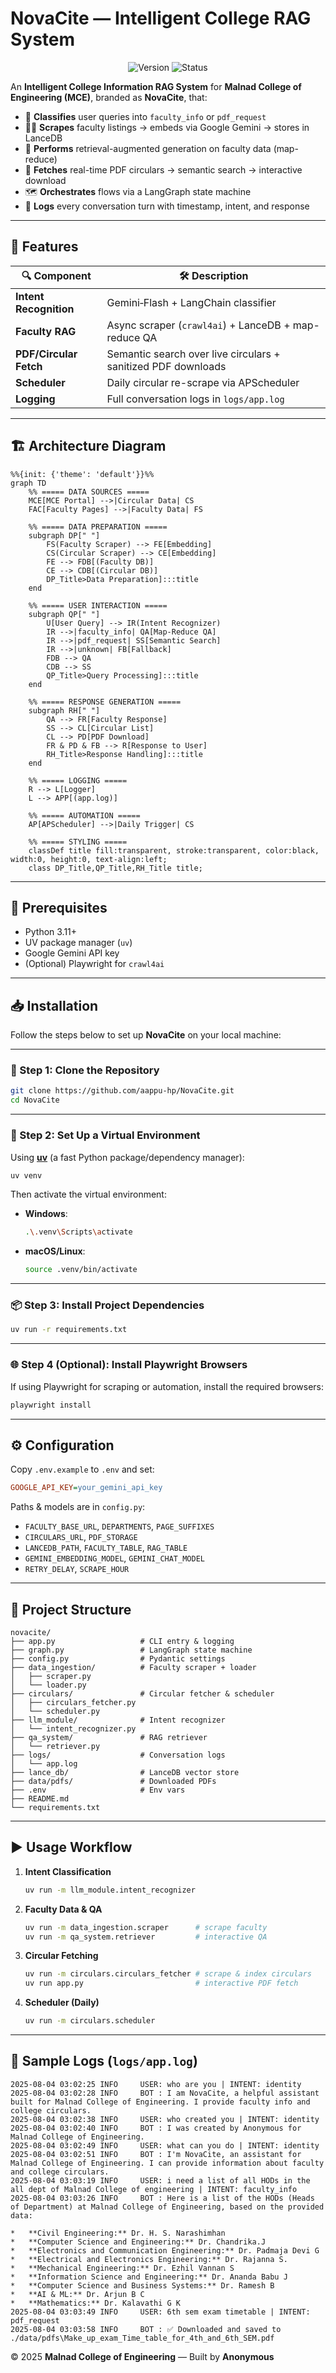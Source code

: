 # NovaCite — Intelligent College RAG System

<p align="center">
  <img src="https://img.shields.io/badge/version-1.0-blue" alt="Version">
  <img src="https://img.shields.io/badge/status-production-green" alt="Status">
</p>

An **Intelligent College Information RAG System** for **Malnad College of Engineering (MCE)**, branded as **NovaCite**, that:

* 🧭 **Classifies** user queries into `faculty_info` or `pdf_request`
* 👩‍🏫 **Scrapes** faculty listings → embeds via Google Gemini → stores in LanceDB
* 🤖 **Performs** retrieval-augmented generation on faculty data (map-reduce)
* 📑 **Fetches** real-time PDF circulars → semantic search → interactive download
* 🗺️ **Orchestrates** flows via a LangGraph state machine
* 📝 **Logs** every conversation turn with timestamp, intent, and response

---

## 🚀 Features

| 🔍 Component           | 🛠️  Description                                              |
| ---------------------- | ------------------------------------------------------------- |
| **Intent Recognition** | Gemini‑Flash + LangChain classifier                           |
| **Faculty RAG**        | Async scraper (`crawl4ai`) + LanceDB + map-reduce QA          |
| **PDF/Circular Fetch** | Semantic search over live circulars + sanitized PDF downloads |
| **Scheduler**          | Daily circular re-scrape via APScheduler                      |
| **Logging**            | Full conversation logs in `logs/app.log`                      |

---

## 🏗️ Architecture Diagram

```mermaid
%%{init: {'theme': 'default'}}%%
graph TD
    %% ===== DATA SOURCES =====
    MCE[MCE Portal] -->|Circular Data| CS
    FAC[Faculty Pages] -->|Faculty Data| FS

    %% ===== DATA PREPARATION =====
    subgraph DP[" "]
        FS(Faculty Scraper) --> FE[Embedding]
        CS(Circular Scraper) --> CE[Embedding]
        FE --> FDB[(Faculty DB)]
        CE --> CDB[(Circular DB)]
        DP_Title>Data Preparation]:::title
    end

    %% ===== USER INTERACTION =====
    subgraph QP[" "]
        U[User Query] --> IR(Intent Recognizer)
        IR -->|faculty_info| QA[Map-Reduce QA]
        IR -->|pdf_request| SS[Semantic Search]
        IR -->|unknown| FB[Fallback]
        FDB --> QA
        CDB --> SS
        QP_Title>Query Processing]:::title
    end

    %% ===== RESPONSE GENERATION =====
    subgraph RH[" "]
        QA --> FR[Faculty Response]
        SS --> CL[Circular List]
        CL --> PD[PDF Download]
        FR & PD & FB --> R[Response to User]
        RH_Title>Response Handling]:::title
    end

    %% ===== LOGGING =====
    R --> L[Logger]
    L --> APP[(app.log)]

    %% ===== AUTOMATION =====
    AP[APScheduler] -->|Daily Trigger| CS

    %% ===== STYLING =====
    classDef title fill:transparent, stroke:transparent, color:black, width:0, height:0, text-align:left;
    class DP_Title,QP_Title,RH_Title title;
```

---

## 🔧 Prerequisites

* Python 3.11+
* UV package manager (`uv`)
* Google Gemini API key
* (Optional) Playwright for `crawl4ai`

---

## 📥 Installation

Follow the steps below to set up **NovaCite** on your local machine:

---

### 🧾 Step 1: Clone the Repository

```bash
git clone https://github.com/aappu-hp/NovaCite.git
cd NovaCite
```

---

### 🧪 Step 2: Set Up a Virtual Environment

Using [**uv**](https://github.com/astral-sh/uv) (a fast Python package/dependency manager):

```bash
uv venv
```

Then activate the virtual environment:

* **Windows**:

  ```bash
  .\.venv\Scripts\activate
  ```

* **macOS/Linux**:

  ```bash
  source .venv/bin/activate
  ```

---

### 📦 Step 3: Install Project Dependencies

```bash
uv run -r requirements.txt
```

---

### 🌐 Step 4 (Optional): Install Playwright Browsers

If using Playwright for scraping or automation, install the required browsers:

```bash
playwright install
```

---

## ⚙️ Configuration

Copy `.env.example` to `.env` and set:

```ini
GOOGLE_API_KEY=your_gemini_api_key
```

Paths & models are in `config.py`:

* `FACULTY_BASE_URL`, `DEPARTMENTS`, `PAGE_SUFFIXES`
* `CIRCULARS_URL`, `PDF_STORAGE`
* `LANCEDB_PATH`, `FACULTY_TABLE`, `RAG_TABLE`
* `GEMINI_EMBEDDING_MODEL`, `GEMINI_CHAT_MODEL`
* `RETRY_DELAY`, `SCRAPE_HOUR`

---

## 📂 Project Structure

```
novacite/
├── app.py                   # CLI entry & logging
├── graph.py                 # LangGraph state machine
├── config.py                # Pydantic settings
├── data_ingestion/          # Faculty scraper + loader
│   ├── scraper.py
│   └── loader.py
├── circulars/               # Circular fetcher & scheduler
│   ├── circulars_fetcher.py
│   └── scheduler.py
├── llm_module/              # Intent recognizer
│   └── intent_recognizer.py
├── qa_system/               # RAG retriever
│   └── retriever.py
├── logs/                    # Conversation logs
│   └── app.log
├── lance_db/                # LanceDB vector store
├── data/pdfs/               # Downloaded PDFs
├── .env                     # Env vars
├── README.md
└── requirements.txt
```

---

## ▶️ Usage Workflow

1. **Intent Classification**

   ```bash
   uv run -m llm_module.intent_recognizer
   ```
2. **Faculty Data & QA**

   ```bash
   uv run -m data_ingestion.scraper      # scrape faculty
   uv run -m qa_system.retriever         # interactive QA
   ```
3. **Circular Fetching**

   ```bash
   uv run -m circulars.circulars_fetcher # scrape & index circulars
   uv run app.py                         # interactive PDF fetch
   ```
4. **Scheduler (Daily)**

   ```bash
   uv run -m circulars.scheduler
   ```

---

## 📝 Sample Logs (`logs/app.log`)

```text
2025-08-04 03:02:25 INFO     USER: who are you | INTENT: identity
2025-08-04 03:02:28 INFO     BOT : I am NovaCite, a helpful assistant built for Malnad College of Engineering. I provide faculty info and college circulars.
2025-08-04 03:02:38 INFO     USER: who created you | INTENT: identity
2025-08-04 03:02:40 INFO     BOT : I was created by Anonymous for Malnad College of Engineering.
2025-08-04 03:02:49 INFO     USER: what can you do | INTENT: identity
2025-08-04 03:02:51 INFO     BOT : I'm NovaCite, an assistant for Malnad College of Engineering. I can provide information about faculty and college circulars.
2025-08-04 03:03:19 INFO     USER: i need a list of all HODs in the all dept of Malnad College of engineering | INTENT: faculty_info
2025-08-04 03:03:26 INFO     BOT : Here is a list of the HODs (Heads of Department) at Malnad College of Engineering, based on the provided data:

*   **Civil Engineering:** Dr. H. S. Narashimhan
*   **Computer Science and Engineering:** Dr. Chandrika.J
*   **Electronics and Communication Engineering:** Dr. Padmaja Devi G
*   **Electrical and Electronics Engineering:** Dr. Rajanna S.
*   **Mechanical Engineering:** Dr. Ezhil Vannan S
*   **Information Science and Engineering:** Dr. Ananda Babu J
*   **Computer Science and Business Systems:** Dr. Ramesh B
*   **AI & ML:** Dr. Arjun B C
*   **Mathematics:** Dr. Kalavathi G K
2025-08-04 03:03:49 INFO     USER: 6th sem exam timetable | INTENT: pdf_request
2025-08-04 03:03:58 INFO     BOT : ✅ Downloaded and saved to ./data/pdfs\Make_up_exam_Time_table_for_4th_and_6th_SEM.pdf
```

© 2025 **Malnad College of Engineering** — Built by **Anonymous**
